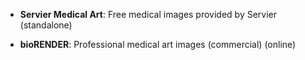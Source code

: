 



- **Servier Medical Art**: Free medical images provided by Servier (standalone)  




- **bioRENDER**: Professional medical art images (commercial) (online)  



